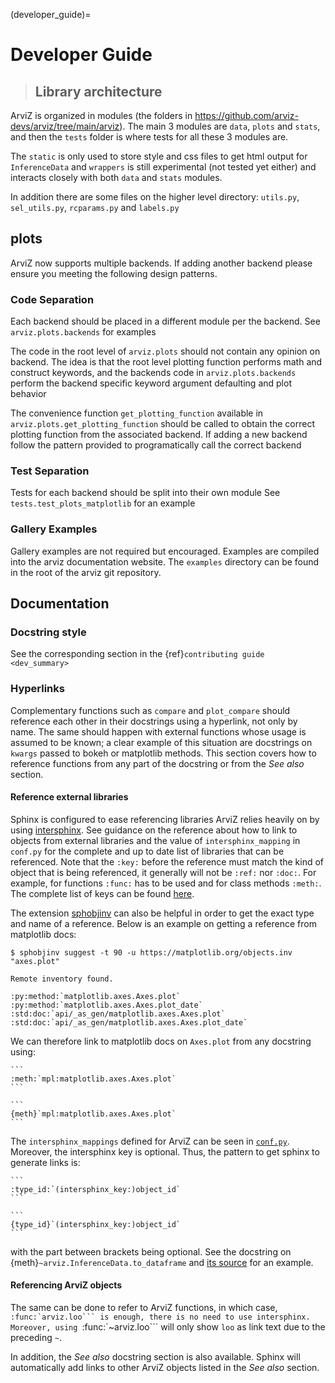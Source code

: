 (developer_guide)=

# Developer Guide
> ## Library architecture
ArviZ is organized in modules (the folders in https://github.com/arviz-devs/arviz/tree/main/arviz).
The main 3 modules are `data`, `plots` and `stats`,
and then the `tests` folder is where tests for all these 3 modules are.

The `static` is only used to store style and css files to get html output for `InferenceData` and
`wrappers` is still experimental (not tested yet either) and interacts closely with
both `data` and `stats` modules.

In addition there are some files on the higher level directory: `utils.py`, `sel_utils.py`,
`rcparams.py` and `labels.py`

## plots
ArviZ now supports multiple backends. If adding another backend please ensure you meeting the
following design patterns.

### Code Separation
Each backend should be placed in a different module per the backend.
See `arviz.plots.backends` for examples

The code in the root level of `arviz.plots` should not contain
any opinion on backend. The idea is that the root level plotting
function performs math and construct keywords, and the backends
code in `arviz.plots.backends` perform the backend specific
keyword argument defaulting and plot behavior

The convenience function `get_plotting_function` available in
`arviz.plots.get_plotting_function` should be called to obtain
the correct plotting function from the associated backend. If
adding a new backend follow the pattern provided to programatically
call the correct backend

### Test Separation
Tests for each backend should be split into their own module
See `tests.test_plots_matplotlib` for an example

### Gallery Examples
Gallery examples are not required but encouraged. Examples are
compiled into the arviz documentation website. The `examples` directory
can be found in the root of the arviz git repository.


## Documentation

### Docstring style
See the corresponding section in the {ref}`contributing guide <dev_summary>`

### Hyperlinks
Complementary functions such as `compare` and `plot_compare` should reference
each other in their docstrings using a hyperlink, not only by name. The same
should happen with external functions whose usage is assumed to be known; a
clear example of this situation are docstrings on `kwargs` passed to bokeh or
matplotlib methods. This section covers how to reference functions from any
part of the docstring or from the _See also_ section.

#### Reference external libraries

Sphinx is configured to ease referencing libraries ArviZ relies heavily on by
using [intersphinx](https://docs.readthedocs.io/en/stable/guides/intersphinx.html).
See guidance on the reference about how to link to objects from external
libraries and the value of `intersphinx_mapping` in `conf.py` for the complete and up to
date list of libraries that can be referenced. Note that the `:key:` before
the reference must match the kind of object that is being referenced, it
generally will not be `:ref:` nor `:doc:`. For
example, for functions `:func:` has to be used and for class methods
`:meth:`. The complete list of keys can be found [here](https://github.com/sphinx-doc/sphinx/blob/685e3fdb49c42b464e09ec955e1033e2a8729fff/sphinx/domains/python.py#L845-L881).

The extension [sphobjinv](https://sphobjinv.readthedocs.io/en/latest/) can
also be helpful in order to get the exact type and name of a reference. Below
is an example on getting a reference from matplotlib docs:

```
$ sphobjinv suggest -t 90 -u https://matplotlib.org/objects.inv "axes.plot"

Remote inventory found.

:py:method:`matplotlib.axes.Axes.plot`
:py:method:`matplotlib.axes.Axes.plot_date`
:std:doc:`api/_as_gen/matplotlib.axes.Axes.plot`
:std:doc:`api/_as_gen/matplotlib.axes.Axes.plot_date`
```

We can therefore link to matplotlib docs on `Axes.plot` from any docstring
using:

````{tabbed} rST
```
:meth:`mpl:matplotlib.axes.Axes.plot`
```
````
````{tabbed} MyST (Markdown)
```
{meth}`mpl:matplotlib.axes.Axes.plot`
```
````


The `intersphinx_mappings`
defined for ArviZ can be seen in [`conf.py`](https://github.com/arviz-devs/arviz/blob/main/doc/conf.py).
Moreover, the intersphinx key is optional. Thus, the pattern to get sphinx to generate links is:

````{tabbed} rST
```
:type_id:`(intersphinx_key:)object_id`
```
````
````{tabbed} MyST (Markdown)
```
{type_id}`(intersphinx_key:)object_id`
```
````

with the part between brackets being optional. See the docstring on
{meth}`~arviz.InferenceData.to_dataframe` and
[its source](https://arviz-devs.github.io/arviz/_modules/arviz/data/inference_data.html#InferenceData.to_dataframe) for an example.

#### Referencing ArviZ objects

The same can be done to refer to ArviZ functions, in which case,
``:func:`arviz.loo``` is enough, there is no need to use intersphinx.
Moreover, using ``:func:`~arviz.loo``` will only show ``loo`` as link text
due to the preceding ``~``.

In addition, the _See also_ docstring section is also available. Sphinx will
automatically add links to other ArviZ objects listed in the _See also_
section.
